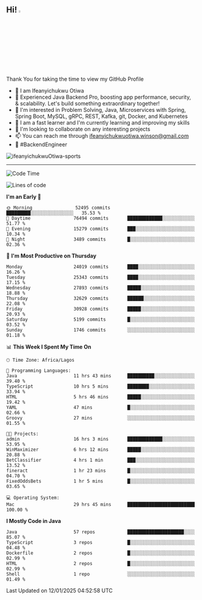 <!-- BLOG-POST-LIST:START --><!-- BLOG-POST-LIST:END -->

## Hi! <img src="https://media.giphy.com/media/hvRJCLFzcasrR4ia7z/giphy.gif" width="4%"> 

Thank You for taking the time to view my GitHub Profile

- 👋 I am Ifeanyichukwu Otiwa
- 🚀 Experienced Java Backend Pro, boosting app performance, security, & scalability. Let's build something extraordinary together!
- 👀 I'm interested in Problem Solving, Java, Microservices with Spring, Spring Boot, MySQL, gRPC, REST, Kafka, git, Docker, and Kubernetes
- 🌱 I am a fast learner and I'm currently learning and improving my skills
- 💞️ I'm looking to collaborate on any interesting projects
- 📫 You can reach me through ifeanyichukwuotiwa.winson@gmail.com
- 🚀 #BackendEngineer

<p align="left" marginTop="10px"> <img src="https://komarev.com/ghpvc/?username=ifeanyichukwuOtiwa-sports&label=Profile%20views&color=0e75b6&style=for-the-badge" alt="ifeanyichukwuOtiwa-sports" /> </p>

***

<!--START_SECTION:waka-->
![Code Time](http://img.shields.io/badge/Code%20Time-3%2C317%20hrs%201%20min-blue)

![Lines of code](https://img.shields.io/badge/From%20Hello%20World%20I%27ve%20Written-36.6%20million%20lines%20of%20code-blue)

**I'm an Early 🐤** 

```text
🌞 Morning                52495 commits       █████████░░░░░░░░░░░░░░░░   35.53 % 
🌆 Daytime                76494 commits       █████████████░░░░░░░░░░░░   51.77 % 
🌃 Evening                15279 commits       ███░░░░░░░░░░░░░░░░░░░░░░   10.34 % 
🌙 Night                  3489 commits        █░░░░░░░░░░░░░░░░░░░░░░░░   02.36 % 
```
📅 **I'm Most Productive on Thursday** 

```text
Monday                   24019 commits       ████░░░░░░░░░░░░░░░░░░░░░   16.26 % 
Tuesday                  25343 commits       ████░░░░░░░░░░░░░░░░░░░░░   17.15 % 
Wednesday                27893 commits       █████░░░░░░░░░░░░░░░░░░░░   18.88 % 
Thursday                 32629 commits       ██████░░░░░░░░░░░░░░░░░░░   22.08 % 
Friday                   30928 commits       █████░░░░░░░░░░░░░░░░░░░░   20.93 % 
Saturday                 5199 commits        █░░░░░░░░░░░░░░░░░░░░░░░░   03.52 % 
Sunday                   1746 commits        ░░░░░░░░░░░░░░░░░░░░░░░░░   01.18 % 
```


📊 **This Week I Spent My Time On** 

```text
🕑︎ Time Zone: Africa/Lagos

💬 Programming Languages: 
Java                     11 hrs 43 mins      ██████████░░░░░░░░░░░░░░░   39.40 % 
TypeScript               10 hrs 5 mins       ████████░░░░░░░░░░░░░░░░░   33.94 % 
HTML                     5 hrs 46 mins       █████░░░░░░░░░░░░░░░░░░░░   19.42 % 
YAML                     47 mins             █░░░░░░░░░░░░░░░░░░░░░░░░   02.66 % 
Groovy                   27 mins             ░░░░░░░░░░░░░░░░░░░░░░░░░   01.55 % 

🐱‍💻 Projects: 
admin                    16 hrs 3 mins       █████████████░░░░░░░░░░░░   53.95 % 
WinMaximizer             6 hrs 12 mins       █████░░░░░░░░░░░░░░░░░░░░   20.88 % 
BetClassifier            4 hrs 1 min         ███░░░░░░░░░░░░░░░░░░░░░░   13.52 % 
fineract                 1 hr 23 mins        █░░░░░░░░░░░░░░░░░░░░░░░░   04.70 % 
FixedOddsBets            1 hr 5 mins         █░░░░░░░░░░░░░░░░░░░░░░░░   03.65 % 

💻 Operating System: 
Mac                      29 hrs 45 mins      █████████████████████████   100.00 % 
```

**I Mostly Code in Java** 

```text
Java                     57 repos            █████████████████████░░░░   85.07 % 
TypeScript               3 repos             █░░░░░░░░░░░░░░░░░░░░░░░░   04.48 % 
Dockerfile               2 repos             █░░░░░░░░░░░░░░░░░░░░░░░░   02.99 % 
HTML                     2 repos             █░░░░░░░░░░░░░░░░░░░░░░░░   02.99 % 
Shell                    1 repo              ░░░░░░░░░░░░░░░░░░░░░░░░░   01.49 % 
```




 Last Updated on 12/01/2025 04:52:58 UTC
<!--END_SECTION:waka-->

<!--
<p align="center">
![trophy](https://github-profile-trophy.vercel.app/?username=ifeanyichukwuOtiwa-sports&theme=onedark) (https://github.com/ryo-ma/github-profile-trophy)
</p>
-->

<!---
ifeanyi-otiwa/ifeanyi-otiwa is a ✨ special ✨ repository because its `README.md` (this file) appears on your GitHub profile.
You can click the Preview link to take a look at your changes.
--->
